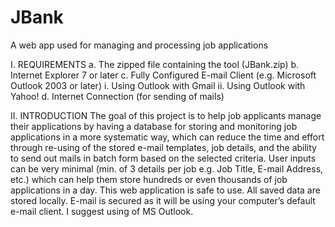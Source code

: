 # JBank
A web app used for managing and processing job applications


I.	REQUIREMENTS
  a.	The zipped file containing the tool (JBank.zip)
  b.	Internet Explorer 7 or later
  c.	Fully Configured E-mail Client (e.g. Microsoft Outlook 2003 or later)
    i.	Using Outlook with Gmail
    ii.	Using Outlook with Yahoo!
  d.	Internet Connection (for sending of mails)

II.	INTRODUCTION
    The goal of this project is to help job applicants manage their applications by having a database for storing and monitoring job applications in a more systematic way, which can reduce the time and effort through re-using of the stored e-mail templates, job details, and the ability to send out mails in batch form based on the selected criteria.
  User inputs can be very minimal (min. of 3 details per job e.g. Job Title, E-mail Address, etc.) which can help them store hundreds or even thousands of job applications in a day.
  This web application is safe to use. All saved data are stored locally.  E-mail is secured as it will be using your computer’s default e-mail client. I suggest using of MS Outlook.
